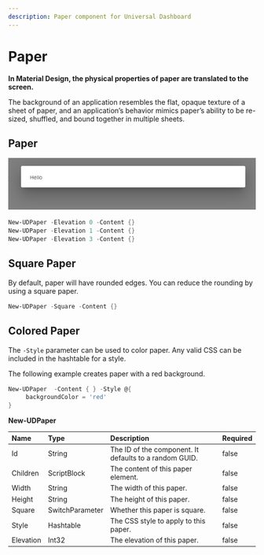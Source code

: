 ```yaml
---
description: Paper component for Universal Dashboard
---
```


# Paper

**In Material Design, the physical properties of paper are translated to the screen.**

The background of an application resembles the flat, opaque texture of a sheet of paper, and an application’s behavior mimics paper’s ability to be re-sized, shuffled, and bound together in multiple sheets.

## Paper

![](../../../.gitbook/assets/image%20%2867%29.png)

```PowerShell
New-UDPaper -Elevation 0 -Content {} 
New-UDPaper -Elevation 1 -Content {} 
New-UDPaper -Elevation 3 -Content {}
```

## Square Paper

By default, paper will have rounded edges. You can reduce the rounding by using a square paper.

```PowerShell
New-UDPaper -Square -Content {}
```

## Colored Paper 

The `-Style` parameter can be used to color paper. Any valid CSS can be included in the hashtable for a style. 

The following example creates paper with a red background. 

```PowerShell
New-UDPaper  -Content { } -Style @{ 
     backgroundColor = 'red'
}
```

**New-UDPaper**

| Name | Type | Description | Required |
| :--- | :--- | :--- | :--- |
| Id | String | The ID of the component. It defaults to a random GUID. | false |
| Children | ScriptBlock | The content of this paper element. | false |
| Width | String | The width of this paper. | false |
| Height | String | The height of this paper. | false |
| Square | SwitchParameter | Whether this paper is square. | false |
| Style | Hashtable | The CSS style to apply to this paper. | false |
| Elevation | Int32 | The elevation of this paper. | false |

